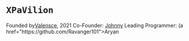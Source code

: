 <h1><code>XPaVilion</code></h1>
Founded by<a href="https://github.com/Valensce">Valensce</a>, 2021
Co-Founder: <a href="https://github.com/TurnipGuy30">Johnny</a>
Leading Programmer: (a href="https://github.com/Ravanger101">Aryan</a>
